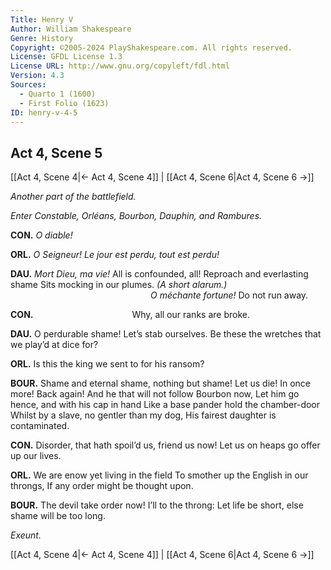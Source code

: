 ```yaml
---
Title: Henry V
Author: William Shakespeare
Genre: History
Copyright: ©2005-2024 PlayShakespeare.com. All rights reserved.
License: GFDL License 1.3
License URL: http://www.gnu.org/copyleft/fdl.html
Version: 4.3
Sources:
  - Quarto 1 (1600)
  - First Folio (1623)
ID: henry-v-4-5
---
```


## Act 4, Scene 5
[[Act 4, Scene 4|← Act 4, Scene 4]] | [[Act 4, Scene 6|Act 4, Scene 6 →]]

*Another part of the battlefield.*

*Enter Constable, Orléans, Bourbon, Dauphin, and Rambures.*

**CON.**
*O diable!*

**ORL.**
*O Seigneur! Le jour est perdu, tout est perdu!*

**DAU.**
*Mort Dieu, ma vie!* All is confounded, all!
Reproach and everlasting shame
Sits mocking in our plumes.
*(A short alarum.)*
                *O méchante fortune!*
Do not run away.

**CON.**
           Why, all our ranks are broke.

**DAU.**
O perdurable shame! Let’s stab ourselves.
Be these the wretches that we play’d at dice for?

**ORL.**
Is this the king we sent to for his ransom?

**BOUR.**
Shame and eternal shame, nothing but shame!
Let us die! In once more! Back again!
And he that will not follow Bourbon now,
Let him go hence, and with his cap in hand
Like a base pander hold the chamber-door
Whilst by a slave, no gentler than my dog,
His fairest daughter is contaminated.

**CON.**
Disorder, that hath spoil’d us, friend us now!
Let us on heaps go offer up our lives.

**ORL.**
We are enow yet living in the field
To smother up the English in our throngs,
If any order might be thought upon.

**BOUR.**
The devil take order now! I’ll to the throng:
Let life be short, else shame will be too long.

*Exeunt.*

[[Act 4, Scene 4|← Act 4, Scene 4]] | [[Act 4, Scene 6|Act 4, Scene 6 →]]